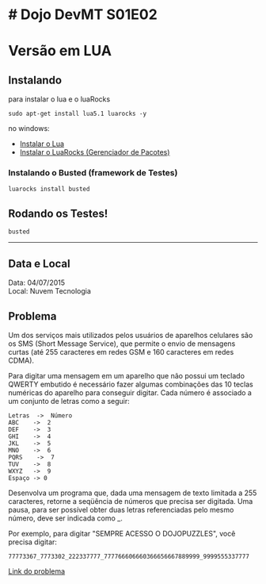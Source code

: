 # # Dojo DevMT S01E02 

# Versão em LUA

## Instalando

para instalar o lua e o luaRocks


```shell
sudo apt-get install lua5.1 luarocks -y
```
no windows:

 * [Instalar o Lua](https://code.google.com/p/luaforwindows/downloads/list)
 * [Instalar o LuaRocks (Gerenciador de Pacotes)](https://github.com/keplerproject/luarocks/wiki/Installation-instructions-for-Windows)

### Instalando o Busted (framework de Testes)

```shell
luarocks install busted
```

## Rodando os Testes!

```shell
busted 
```
------------------

## Data e Local
Data: 04/07/2015  
Local: Nuvem Tecnologia  

## Problema
Um dos serviços mais utilizados pelos usuários de aparelhos celulares são os SMS (Short Message Service), que permite o envio de mensagens curtas (até 255 caracteres em redes GSM e 160 caracteres em redes CDMA).

Para digitar uma mensagem em um aparelho que não possui um teclado QWERTY embutido é necessário fazer algumas combinações das 10 teclas numéricas do aparelho para conseguir digitar. Cada número é associado a um conjunto de letras como a seguir:

	Letras  ->  Número
	ABC    ->  2 
	DEF    ->  3 
	GHI    ->  4 
	JKL    ->  5 
	MNO    ->  6 
	PQRS    ->  7 
	TUV    ->  8 
	WXYZ   ->  9 
	Espaço -> 0 

Desenvolva um programa que, dada uma mensagem de texto limitada a 255 caracteres, retorne a seqüência de números que precisa ser digitada. Uma pausa, para ser possível obter duas letras referenciadas pelo mesmo número, deve ser indicada como _.

Por exemplo, para digitar "SEMPRE ACESSO O DOJOPUZZLES", você precisa digitar:

	77773367_7773302_222337777_777766606660366656667889999_9999555337777

[Link do problema](http://dojopuzzles.com/problemas/exibe/escrevendo-no-celular/)
 